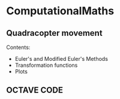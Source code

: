 # ComputationalMaths
## Quadracopter movement
Contents: 
  * Euler's and Modified Euler's Methods 
  * Transformation functions
  * Plots
## OCTAVE CODE
